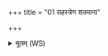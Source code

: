 +++
title = "01 सहस्त्रेण शतमाना"

+++
<details><summary>मूलम् (WS)</summary>

सहस्त्रेण शतमाना यदेषि लोकां जिगेथ प्रथमा शतौदने । ।  
सर्ववेदसमुत वाजपेयं सर्वाल्लोकां छतोदना समाप ॥ १ ॥
</details>